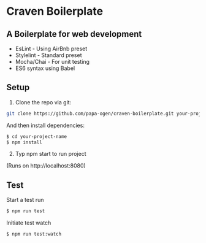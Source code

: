 # Craven Boilerplate

## A Boilerplate for web development

* EsLint - Using AirBnb preset
* Stylelint - Standard preset
* Mocha/Chai - For unit testing
* ES6 syntax using Babel

## Setup
1. Clone the repo via git:

```bash
git clone https://github.com/papa-ogen/craven-boilerplate.git your-project-name
```

And then install dependencies:

```bash
$ cd your-project-name
$ npm install
```

2. Typ npm start to run project

(Runs on http://localhost:8080)

## Test
Start a test run
```bash
$ npm run test
```

Initiate test watch
```bash
$ npm run test:watch
```